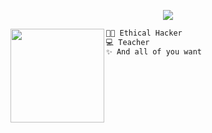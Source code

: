   <!-- Typing Text -->
<p align="center">
  <img src="https://readme-typing-svg.herokuapp.com?font=ROBOT&duration=2500&size=20&color=39FF14&background=000000&center=true&vCenter=true&width=490&lines=%3E+Is+time+to+hack+anything?">
</p>

  <!-- Profile Picture -->
<img align="left" height="150" src="https://media0.giphy.com/media/v1.Y2lkPTc5MGI3NjExY3k2bGs5NzN1N3N5dHVmamxoNms3c2N2cjI0eGNwaDRtM2J1ZHhzaCZlcD12MV9pbnRlcm5hbF9naWZfYnlfaWQmY3Q9Zw/GFLB1pCmhgvIDSJTvp/giphy.webp"/>

  <!-- Description -->
```diff
👨‍💻 Ethical Hacker
💻 Teacher
✨ And all of you want 
```

